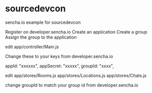 sourcedevcon
============

sencha.io example for sourcedevcon


Register on developer.sencha.io
Create an application
Create a group
Assign the group to the application

edit app/controller/Main.js

Change these to your keys from developer.sencha.io

appId: "xxxxxx",
appSecret: "xxxxx",
groupId: "xxxx",


edit app/stores/Rooms.js
		app/stores/Locations.js
		app/stores/Chats.js
		
change groupId to match your group id from developer.sencha.io